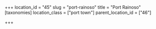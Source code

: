 +++
location_id = "45"
slug = "port-rainoso"
title = "Port Rainoso"
[taxonomies]
location_class = ["port town"]
parent_location_id = ["46"]

+++

